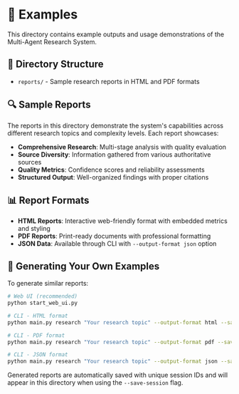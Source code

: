 # 📄 Examples

This directory contains example outputs and usage demonstrations of the Multi-Agent Research System.

## 📁 Directory Structure

- `reports/` - Sample research reports in HTML and PDF formats

## 🔍 Sample Reports

The reports in this directory demonstrate the system's capabilities across different research topics and complexity levels. Each report showcases:

- **Comprehensive Research**: Multi-stage analysis with quality evaluation
- **Source Diversity**: Information gathered from various authoritative sources
- **Quality Metrics**: Confidence scores and reliability assessments
- **Structured Output**: Well-organized findings with proper citations

## 📊 Report Formats

- **HTML Reports**: Interactive web-friendly format with embedded metrics and styling
- **PDF Reports**: Print-ready documents with professional formatting
- **JSON Data**: Available through CLI with `--output-format json` option

## 🚀 Generating Your Own Examples

To generate similar reports:

```bash
# Web UI (recommended)
python start_web_ui.py

# CLI - HTML format
python main.py research "Your research topic" --output-format html --save-session

# CLI - PDF format  
python main.py research "Your research topic" --output-format pdf --save-session

# CLI - JSON format
python main.py research "Your research topic" --output-format json --save-session
```

Generated reports are automatically saved with unique session IDs and will appear in this directory when using the `--save-session` flag. 